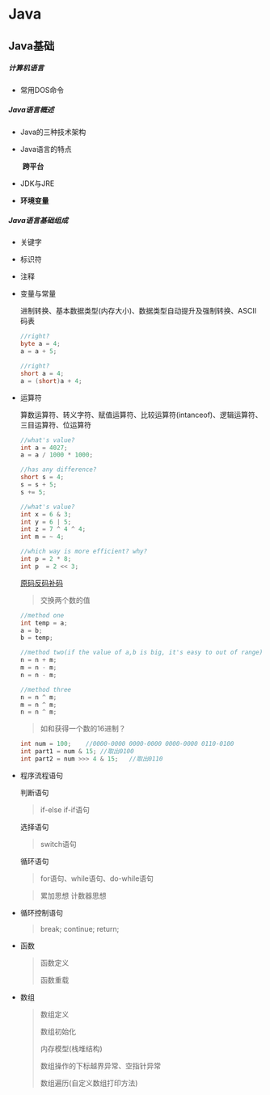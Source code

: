 # Java

## Java基础

##### 计算机语言

- 常用DOS命令

##### Java语言概述

- Java的三种技术架构

- Java语言的特点

  ​	**跨平台**

- JDK与JRE
- **环境变量**

##### Java语言基础组成

- 关键字

- 标识符

- 注释

- 变量与常量

  进制转换、基本数据类型(内存大小)、数据类型自动提升及强制转换、ASCII码表

  ```java
  //right?
  byte a = 4;
  a = a + 5;
  
  //right?
  short a = 4;
  a = (short)a + 4;
  ```

  

- 运算符

  算数运算符、转义字符、赋值运算符、比较运算符(intanceof)、逻辑运算符、三目运算符、位运算符

  ```java
  //what's value?
  int a = 4027;
  a = a / 1000 * 1000;
  
  //has any difference?
  short s = 4;
  s = s + 5;
  s += 5;
  
  //what's value?
  int x = 6 & 3;
  int y = 6 | 5;
  int z = 7 ^ 4 ^ 4;
  int m = ~ 4;
  
  //which way is more efficient? why?
  int p = 2 * 8;
  int p  = 2 << 3;
  ```

  [原码反码补码](https://www.cnblogs.com/zhangziqiu/archive/2011/03/30/ComputerCode.html)

  > 交换两个数的值

  ```java
  //method one
  int temp = a;
  a = b;
  b = temp;
  
  //method two(if the value of a,b is big, it's easy to out of range) 
  n = n + m;
  m = n - m;
  n = n - m;
  
  //method three
  n = n ^ m;
  m = n ^ m;
  n = n ^ m;
  ```

  > 如和获得一个数的16进制？

  ```java
  int num = 100;	//0000-0000 0000-0000 0000-0000 0110-0100
  int part1 = num & 15;	//取出0100
  int part2 = num >>> 4 & 15;	//取出0110
  ```

  

- 程序流程语句

  判断语句

  > if-else if-if语句

  选择语句

  > switch语句

  循环语句

  > for语句、while语句、do-while语句

  > 累加思想	计数器思想

- 循环控制语句

  > break; 	continue; 	return;

- 函数

  > 函数定义
  >
  > 函数重载

- 数组

  > 数组定义
  >
  > 数组初始化
  >
  > 内存模型(栈堆结构)
  >
  > 数组操作的下标越界异常、空指针异常
  >
  > 数组遍历(自定义数组打印方法)

